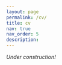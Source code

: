 ```yaml
---
layout: page
permalink: /cv/
title: cv
nav: true
nav_order: 5
description:
---
```


_Under construction!_
